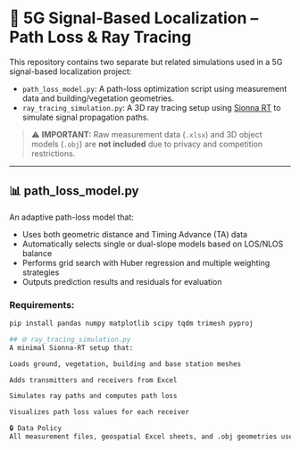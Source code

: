 # 📡 5G Signal-Based Localization – Path Loss & Ray Tracing

This repository contains two separate but related simulations used in a 5G signal-based localization project:

- `path_loss_model.py`: A path-loss optimization script using measurement data and building/vegetation geometries.
- `ray_tracing_simulation.py`: A 3D ray tracing setup using [Sionna RT](https://nvlabs.github.io/sionna/rt.html) to simulate signal propagation paths.

> ⚠️ **IMPORTANT:** Raw measurement data (`.xlsx`) and 3D object models (`.obj`) are **not included** due to privacy and competition restrictions.

---

## 📊 path_loss_model.py

An adaptive path-loss model that:
- Uses both geometric distance and Timing Advance (TA) data
- Automatically selects single or dual-slope models based on LOS/NLOS balance
- Performs grid search with Huber regression and multiple weighting strategies
- Outputs prediction results and residuals for evaluation

### Requirements:
```bash
pip install pandas numpy matplotlib scipy tqdm trimesh pyproj

## 🌐 ray_tracing_simulation.py
A minimal Sionna-RT setup that:

Loads ground, vegetation, building and base station meshes

Adds transmitters and receivers from Excel

Simulates ray paths and computes path loss

Visualizes path loss values for each receiver

🔒 Data Policy
All measurement files, geospatial Excel sheets, and .obj geometries used in this project are confidential and cannot be shared due to data restrictions.
